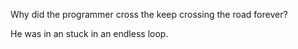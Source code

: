 Why did the programmer cross the keep crossing the road forever?

He was in an stuck in an endless loop.
